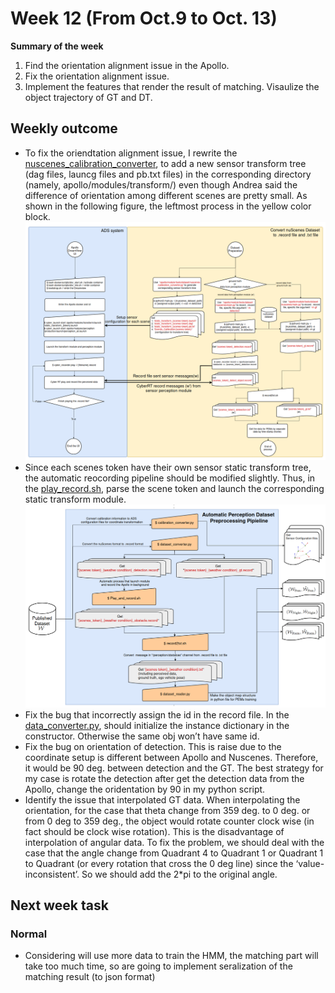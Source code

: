 # Week 12 (From Oct.9 to Oct. 13)
**Summary of the week**  
1. Find the orientation alignment issue in the Apollo. 
2. Fix the orientation alignment issue.
3. Implement the features that render the result of matching. Visaulize the object trajectory of GT and DT.
## Weekly outcome
- To fix the oriendtation alignment issue, I rewrite the [nuscenes_calibration_converter](../../scripts/nuscenes_converter/calibration_converter.py), to add a new sensor transform tree (dag files, launcg files and pb.txt files) in the corresponding directory (namely, apollo/modules/transform/) even though Andrea said the difference of orientation among different scenes are pretty small. As shown in the following figure, the leftmost process in the yellow color block.
![](../images/pipeline_dataset_convertion_with_calibration_ver.png)
- Since each scenes token have their own sensor static transform tree, the automatic reocording pipeline should be modified slightly. Thus, in the [play_record.sh](../../scripts/end_to_end_dataset_process_pipeline/play_record.sh), parse the scene token and launch the corresponding static transform module.
![](../images/end2end_process_pipeline_with_calibration_ver.png)
- Fix the bug that incorrectly assign the id in the record file. In the [data_converter.py](../../scripts/nuscenes_converter/dataset_converter.py), should initialize the instance dictionary in the constructor. Otherwise the same obj won’t have same id.
- Fix the bug on orientation of detection. This is raise due to the coordinate setup is different between Apollo and Nuscenes. Therefore, it would be 90 deg. between detection and the GT. The best strategy for my case is rotate the detection after get the detection data from the Apollo, change the oridentation by 90 in my python script.
- Identify the issue that interpolated GT data. When interpolating the orientation, for the case that theta change from 359 deg. to 0 deg. or from 0 deg to 359 deg., the object would rotate counter clock wise (in fact should be clock wise rotation). This is the disadvantage of interpolation of angular data. To fix the problem, we should deal with the case that the angle change from Quadrant 4 to Quadrant 1 or Quadrant 1 to Quadrant (or every rotation that cross the 0 deg line) since the ‘value-inconsistent’. So we should add the 2*pi to the original angle.


## Next week task
### Normal
- Considering will use more data to train the HMM, the matching part will take too much time, so are going to implement seralization of the matching result (to json format)